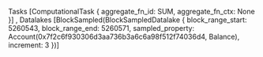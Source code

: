 Tasks [ComputationalTask { aggregate_fn_id: SUM, aggregate_fn_ctx: None }]
, Datalakes [BlockSampled(BlockSampledDatalake { block_range_start: 5260543, block_range_end: 5260571, sampled_property: Account(0x7f2c6f930306d3aa736b3a6c6a98f512f74036d4, Balance), increment: 3 })] 